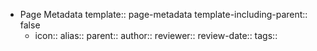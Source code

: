 - Page Metadata
  template:: page-metadata
  template-including-parent:: false
	- icon::
	  alias::
	  parent::
	  author::
	  reviewer::
	  review-date::
	  tags::
